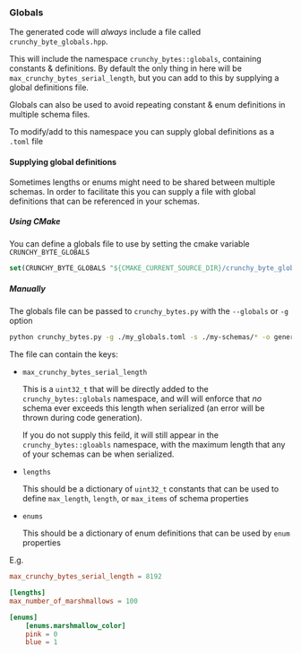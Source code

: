 ### Globals
The generated code will _always_ include a file called `crunchy_byte_globals.hpp`.

This will include the namespace `crunchy_bytes::globals`, containing constants &
definitions. By default the only thing in here will be `max_crunchy_bytes_serial_length`,
but you can add to this by supplying a global definitions file.

Globals can also be used to avoid repeating constant & enum definitions in multiple
schema files.

To modify/add to this namespace you can supply global definitions as a `.toml` file

#### Supplying global definitions
Sometimes lengths or enums might need to be shared between multiple schemas. In
order to facilitate this you can supply a file with global definitions
that can be referenced in your schemas.

##### Using CMake
You can define a globals file to use by setting the cmake variable `CRUNCHY_BYTE_GLOBALS`
```cmake
set(CRUNCHY_BYTE_GLOBALS "${CMAKE_CURRENT_SOURCE_DIR}/crunchy_byte_globals.toml")
```

##### Manually
The globals file can be passed to `crunchy_bytes.py` with the `--globals` or `-g` option
```sh
python crunchy_bytes.py -g ./my_globals.toml -s ./my-schemas/* -o generated-classes/
```

The file can contain the keys:
* `max_crunchy_bytes_serial_length`

    This is a `uint32_t` that will be directly added to the `crunchy_bytes::globals`
    namespace, and will will enforce that _no_ schema ever exceeds this length
    when serialized (an error will be thrown during code generation).

    If you do not supply this feild, it will still appear in the `crunchy_bytes::gloabls`
    namespace, with the maximum length that any of your schemas can be when serialized.

* `lengths`

    This should be a dictionary of `uint32_t` constants that can be used to define
    `max_length`, `length`, or `max_items` of schema properties

* `enums`

    This should be a dictionary of enum definitions that can be used by `enum`
    properties

E.g.
```toml
max_crunchy_bytes_serial_length = 8192

[lengths]
max_number_of_marshmallows = 100

[enums]
    [enums.marshmallow_color]
    pink = 0
    blue = 1
```
